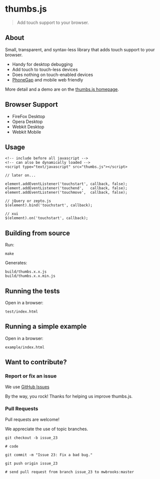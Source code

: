 thumbs.js
=========

> Add touch support to your browser.

About
-----

Small, transparent, and syntax-less library that adds touch support to your browser.

- Handy for desktop debugging
- Add touch to touch-less devices
- Does nothing on touch-enabled devices
- [PhoneGap](http://phonegap.com) and mobile web friendly

More detail and a demo are on the [thumbs.js homepage](http://mwbrooks.github.com/thumbs.js/).

Browser Support
---------------

- FireFox Desktop
- Opera Desktop
- Webkit Desktop
- Webkit Mobile

Usage
-----

    <!-- include before all javascript -->
    <!-- can also be dynamically loaded -->
    <script type="text/javascript" src="thumbs.js"></script>

    // later on...

    element.addEventListener('touchstart', callback, false);
    element.addEventListener('touchend',   callback, false);
    element.addEventListener('touchmove',  callback, false);

    // jQuery or zepto.js
    $(element).bind('touchstart', callback);

    // xui
    $(element).on('touchstart', callback);

Building from source
--------------------

Run:

    make

Generates:

    build/thumbs.x.x.js
    build/thumbs.x.x.min.js

Running the tests
-----------------

Open in a browser:

    test/index.html

Running a simple example
------------------------

Open in a browser:

    example/index.html

Want to contribute?
-------------------

### Report or fix an issue

We use [GitHub Issues](https://github.com/mwbrooks/thumbs.js/issues)

By the way, you rock! Thanks for helping us improve thumbs.js.

### Pull Requests

Pull requests are welcome!

We appreciate the use of topic branches.

    git checkout -b issue_23

    # code

    git commit -m "Issue 23: Fix a bad bug."

    git push origin issue_23

    # send pull request from branch issue_23 to mwbrooks:master
